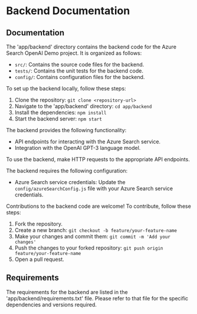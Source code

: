# Backend Documentation

## Documentation

The 'app/backend' directory contains the backend code for the Azure Search OpenAI Demo project. It is organized as follows:

- `src/`: Contains the source code files for the backend.
- `tests/`: Contains the unit tests for the backend code.
- `config/`: Contains configuration files for the backend.

To set up the backend locally, follow these steps:

1. Clone the repository: `git clone <repository-url>`
2. Navigate to the 'app/backend' directory: `cd app/backend`
3. Install the dependencies: `npm install`
4. Start the backend server: `npm start`

The backend provides the following functionality:

- API endpoints for interacting with the Azure Search service.
- Integration with the OpenAI GPT-3 language model.

To use the backend, make HTTP requests to the appropriate API endpoints.

The backend requires the following configuration:

- Azure Search service credentials: Update the `config/azureSearchConfig.js` file with your Azure Search service credentials.

Contributions to the backend code are welcome! To contribute, follow these steps:

1. Fork the repository.
2. Create a new branch: `git checkout -b feature/your-feature-name`
3. Make your changes and commit them: `git commit -m 'Add your changes'`
4. Push the changes to your forked repository: `git push origin feature/your-feature-name`
5. Open a pull request.

## Requirements

The requirements for the backend are listed in the 'app/backend/requirements.txt' file. Please refer to that file for the specific dependencies and versions required.